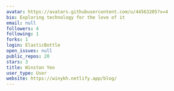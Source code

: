 ```yaml
---
avatar: https://avatars.githubusercontent.com/u/44563205?v=4
bio: Exploring technology for the love of it
email: null
followers: 4
following: 1
forks: 1
login: ElasticBottle
open_issues: null
public_repos: 20
stars: 3
title: Winston Yeo
user_type: User
website: https://winykh.netlify.app/blog/
---
```

